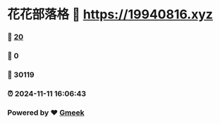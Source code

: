# 花花部落格 :link: https://19940816.xyz 
### :page_facing_up: [20](https://19940816.xyz/tag.html) 
### :speech_balloon: 0 
### :hibiscus: 30119 
### :alarm_clock: 2024-11-11 16:06:43 
### Powered by :heart: [Gmeek](https://github.com/Meekdai/Gmeek)
